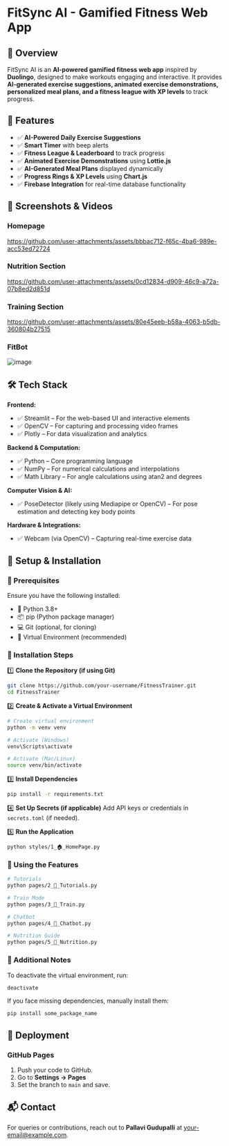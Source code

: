 # FitSync AI - Gamified Fitness Web App

## 📌 Overview
FitSync AI is an **AI-powered gamified fitness web app** inspired by **Duolingo**, designed to make workouts engaging and interactive. It provides **AI-generated exercise suggestions, animated exercise demonstrations, personalized meal plans, and a fitness league with XP levels** to track progress.

## 🚀 Features
- ✅ **AI-Powered Daily Exercise Suggestions**
- ✅ **Smart Timer** with beep alerts
- ✅ **Fitness League & Leaderboard** to track progress
- ✅ **Animated Exercise Demonstrations** using **Lottie.js**
- ✅ **AI-Generated Meal Plans** displayed dynamically
- ✅ **Progress Rings & XP Levels** using **Chart.js**
- ✅ **Firebase Integration** for real-time database functionality

## 📸 Screenshots & Videos
### **Homepage**

https://github.com/user-attachments/assets/bbbac712-f65c-4ba6-989e-acc53ed72724

### **Nutrition Section**

https://github.com/user-attachments/assets/0cd12834-d909-46c9-a72a-07b8ed2d851d

### **Training Section**

https://github.com/user-attachments/assets/80e45eeb-b58a-4063-b5db-360804b27515

### **FitBot**
![image](https://github.com/user-attachments/assets/d0669dbe-7cc7-4352-b70d-cfa97ca10aae)

## 🛠️ Tech Stack
**Frontend:**
- ✅ Streamlit – For the web-based UI and interactive elements
- ✅ OpenCV – For capturing and processing video frames
- ✅ Plotly – For data visualization and analytics

**Backend & Computation:**
- ✅ Python – Core programming language
- ✅ NumPy – For numerical calculations and interpolations
- ✅ Math Library – For angle calculations using atan2 and degrees

**Computer Vision & AI:**
- ✅ PoseDetector (likely using Mediapipe or OpenCV) – For pose estimation and detecting key body points

**Hardware & Integrations:**
- ✅ Webcam (via OpenCV) – Capturing real-time exercise data

## 🔧 Setup & Installation

### 📌 Prerequisites
Ensure you have the following installed:
- 🐍 Python 3.8+
- 📦 pip (Python package manager)
- 💻 Git (optional, for cloning)
- 📂 Virtual Environment (recommended)

### 🚀 Installation Steps

1️⃣ **Clone the Repository (if using Git)**
```bash
git clone https://github.com/your-username/FitnessTrainer.git
cd FitnessTrainer
```

2️⃣ **Create & Activate a Virtual Environment**
```bash
# Create virtual environment
python -m venv venv

# Activate (Windows)
venv\Scripts\activate

# Activate (Mac/Linux)
source venv/bin/activate
```

3️⃣ **Install Dependencies**
```bash
pip install -r requirements.txt
```

4️⃣ **Set Up Secrets (if applicable)**
Add API keys or credentials in `secrets.toml` (if needed).

5️⃣ **Run the Application**
```bash
python styles/1_🏠_HomePage.py
```

### 🎯 Using the Features
```bash
# Tutorials
python pages/2_📘_Tutorials.py

# Train Mode
python pages/3_🏃_Train.py

# Chatbot
python pages/4_🤖_Chatbot.py

# Nutrition Guide
python pages/5_🍎_Nutrition.py
```

### 🎯 Additional Notes
To deactivate the virtual environment, run:
```bash
deactivate
```
If you face missing dependencies, manually install them:
```bash
pip install some_package_name
```

## 🚀 Deployment
### **GitHub Pages**
1. Push your code to GitHub.
2. Go to **Settings → Pages**
3. Set the branch to `main` and save.

## 📬 Contact
For queries or contributions, reach out to **Pallavi Gudupalli** at [your-email@example.com](mailto:your-email@example.com).
